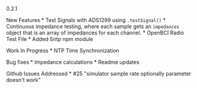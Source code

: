 0.2.1

New Features
    * Test Signals with ADS1299 using `.testSignal()`
    * Continuous impedance testing, where each sample gets an `impedances` object that is an array of impedances for each
        channel.
    * OpenBCI Radio Test File
    * Added Sntp npm module 

Work In Progress
    * NTP Time Synchronization
    
Bug fixes
    * Impedance calculations
    * Readme updates
    
Github Issues Addressed
    * #25 "simulator sample rate optionally parameter doesn't work"